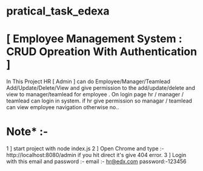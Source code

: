 # pratical_task_edexa 
# [ Employee Management System : CRUD Opreation With Authentication ]

In This Project HR [ Admin ] can do Employee/Manager/Teamlead  Add/Update/Delete/View and give permission to the add/update/delete and view to manager/teamlead for employee .
On login page hr / manager / teamlead can login in system.
if hr give permission so managar / teamlead can view employee navigation otherwise no..


# Note* :- 
1 ] start project with node index.js 
2 ] Open Chrome and type :- http://localhost:8080/admin if you hit direct it's give 404 error.
3 ] Login with this email and password :-
      email :- hr@edx.com
      password:-123456
